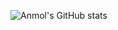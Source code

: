 ![Anmol's GitHub stats](https://github-readme-stats.vercel.app/api?username=anmoldh?count_private=true)
